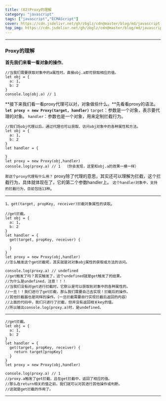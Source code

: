 ```yaml
---
title: (82)Proxy的理解
category: "javascript"
tags: ["javascript","ECMAScript"]
cover: https://cdn.jsdelivr.net/gh/zbglz/cdn@master/blog/md/javascript.svg
top_img: https://cdn.jsdelivr.net/gh/zbglz/cdn@master/blog/md/javascript.svg
---
```


***

### Proxy的理解


**首先我们来看一看对象的操作**。


    //当我们需要获取对象中的a属性时。直接obj.a即可获取相应的值。
    let obj = {
      a: 1,
      b: 2
    }
    console.log(obj.a) // 1


**接下来我们看一看proxy代理可以对，对象做些什么。**先看看proxy的语法。
**`let proxy = new Proxy(target, handler)`**
`target`：参数是一个对象，表示要代理的对象。
`handler`：参数也是一个对象，用来定制拦截行为。


    //我们将obj代理以后，通过代理也可以获取、访问obj对象中的各种属性和方法。
    let obj = {
      a: 1,
      b: 2
    }
    let handler = {
      
    }
    let proxy = new Proxy(obj,handler)
    console.log(proxy.a) // 1  （你会发现，这里和obj.a的效果一模一样）


`那这个proxy代理有什么用？`
proxy除了代理的意思，其实还可以理解为拦截，这个拦截行为，具体就体现在了，它的第二个参数handler上。
`这个handler对象中，支持的拦截行为，目前包括13种`。

***

`1、get(target, propKey, receiver)拦截对象属性的读取`。


    //get拦截。
    let obj = {
      a: 1,
      b: 2
    }
    let handler = {
      get(target, propKey, receiver) {
        
      }
    }
    let proxy = new Proxy(obj,handler)
    //怎么触发这个get拦截呢，其实就是对对象obj属性的获取或方法的访问。
    
    console.log(proxy.a) // undefined  
    //get触发了吗？其实触发了，这个undefined就是get触发了的结果。
    //为什么是undefined，注意！！！
    //当我们没有对get进行拦截时，它默认是可以获取到对象中的各种属性的。
    //一旦！！我们进行了get拦截，那么我们需要自己去实现！拦截后的操作。
    //其他拦截器也是同样的操作。（一旦拦截需要自行实现拦截后返回的内容）
    //上面的代码中，我们只进行了拦截，但并没有返回相关key的值。
    //所以输出console.log(proxy.a)时，是undefined。


***


    //get拦截。
    let obj = {
      a: 1,
      b: 2
    }
    let handler = {
      get(target, propKey, receiver) {
        return target[propKey]
      }
    }
    let proxy = new Proxy(obj,handler)
    
    console.log(proxy.a) // 1  
    //proxy.a触发了get拦截，且在get拦截中，返回了相应的值。
    //那么在return相关的值之前，我们就可以对其进行其他操作或判断。
    //这就是get拦截的作用了。



***